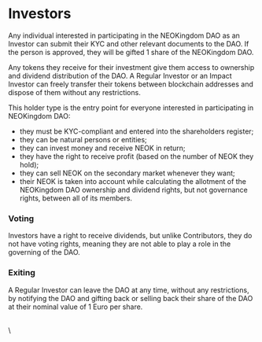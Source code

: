 # Investors

Any individual interested in participating in the NEOKingdom DAO as an Investor can submit their KYC and other relevant documents to the DAO. If the person is approved, they will be gifted 1 share of the NEOKingdom DAO.&#x20;

Any tokens they receive for their investment give them access to ownership and dividend distribution of the DAO. A Regular Investor or an Impact Investor can freely transfer their tokens between blockchain addresses and dispose of them without any restrictions.

This holder type is the entry point for everyone interested in participating in NEOKingdom DAO:

* they must be KYC-compliant and entered into the shareholders register;
* they can be natural persons or entities;
* they can invest money and receive NEOK in return;
* they have the right to receive profit (based on the number of NEOK they hold);
* they can sell NEOK on the secondary market whenever they want;
* their NEOK is taken into account while calculating the allotment of the NEOKingdom DAO ownership and dividend rights, but not governance rights, between all of its members.

### Voting&#x20;

Investors have a right to receive dividends, but unlike Contributors, they do not have voting rights, meaning they are not able to play a role in the governing of the DAO.

### Exiting

A Regular Investor can leave the DAO at any time, without any restrictions, by notifying the DAO and gifting back or selling back their share of the DAO at their nominal value of 1 Euro per share.

\
\
